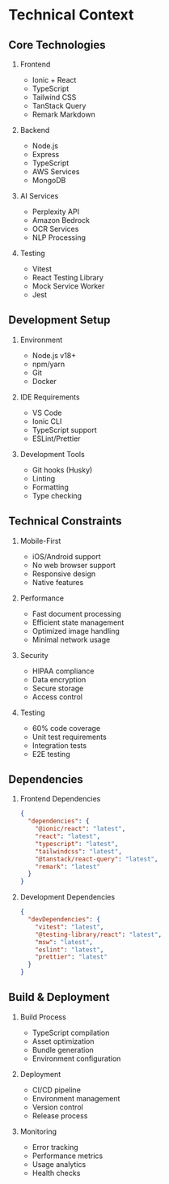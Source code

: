 # Technical Context

## Core Technologies
1. Frontend
   - Ionic + React
   - TypeScript
   - Tailwind CSS
   - TanStack Query
   - Remark Markdown

2. Backend
   - Node.js
   - Express
   - TypeScript
   - AWS Services
   - MongoDB

3. AI Services
   - Perplexity API
   - Amazon Bedrock
   - OCR Services
   - NLP Processing

4. Testing
   - Vitest
   - React Testing Library
   - Mock Service Worker
   - Jest

## Development Setup
1. Environment
   - Node.js v18+
   - npm/yarn
   - Git
   - Docker

2. IDE Requirements
   - VS Code
   - Ionic CLI
   - TypeScript support
   - ESLint/Prettier

3. Development Tools
   - Git hooks (Husky)
   - Linting
   - Formatting
   - Type checking

## Technical Constraints
1. Mobile-First
   - iOS/Android support
   - No web browser support
   - Responsive design
   - Native features

2. Performance
   - Fast document processing
   - Efficient state management
   - Optimized image handling
   - Minimal network usage

3. Security
   - HIPAA compliance
   - Data encryption
   - Secure storage
   - Access control

4. Testing
   - 60% code coverage
   - Unit test requirements
   - Integration tests
   - E2E testing

## Dependencies
1. Frontend Dependencies
   ```json
   {
     "dependencies": {
       "@ionic/react": "latest",
       "react": "latest",
       "typescript": "latest",
       "tailwindcss": "latest",
       "@tanstack/react-query": "latest",
       "remark": "latest"
     }
   }
   ```

2. Development Dependencies
   ```json
   {
     "devDependencies": {
       "vitest": "latest",
       "@testing-library/react": "latest",
       "msw": "latest",
       "eslint": "latest",
       "prettier": "latest"
     }
   }
   ```

## Build & Deployment
1. Build Process
   - TypeScript compilation
   - Asset optimization
   - Bundle generation
   - Environment configuration

2. Deployment
   - CI/CD pipeline
   - Environment management
   - Version control
   - Release process

3. Monitoring
   - Error tracking
   - Performance metrics
   - Usage analytics
   - Health checks 